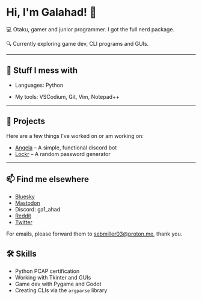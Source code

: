 
# Hi, I'm Galahad! 👋

💻 Otaku, gamer and junior programmer. I got the full nerd package.  

🔍 Currently exploring game dev, CLI programs and GUIs.

---

## 🧪 Stuff I mess with

- Languages: Python

- My tools: VSCodium, Git, Vim, Notepad++ 

---

## 📁 Projects

Here are a few things I’ve worked on or am working on:

- [Angela](https://github.com/Gal-ahad/Angela) – A simple, functional discord bot
- [Lockr](https://github.com/Gal-ahad/Lockr) – A random password generator

---

## 📫 Find me elsewhere

- [Bluesky](https://bsky.app/)  
- [Mastodon](https://mastodon.social/@Sir_Ga1ahad)
- Discord: ga1_ahad
- [Reddit](https://www.reddit.com/user/Storyshifting/)
- [Twitter](https://x.com/_Gal_ahad)

For emails, please forward them to sebmiller03@proton.me, thank you.
## 🛠 Skills
 - Python PCAP certification
 - Working with Tkinter and GUIs
 - Game dev with Pygame and Godot
 - Creating CLIs via the `argparse` library
